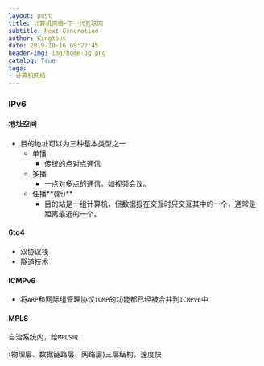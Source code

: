 ```yaml
---
layout: post
title: 计算机网络-下一代互联网
subtitle: Next Generation
author: Kingtous
date: 2019-10-16 09:22:45
header-img: img/home-bg.png
catalog: True
tags:
- 计算机网络
---
```


### IPv6

#### 地址空间

- 目的地址可以为三种基本类型之一
  - 单播
    - 传统的点对点通信
  - 多播
    - 一点对多点的通信。如视频会议。
  - 任播**(新)**
    - 目的站是一组计算机，但数据报在交互时只交互其中的一个，通常是距离最近的一个。

#### 6to4

- 双协议栈
- 隧道技术

#### ICMPv6

- 将`ARP`和网际组管理协议`IGMP`的功能都已经被合并到`ICMPv6`中

#### MPLS

自治系统内，给`MPLS域`

(物理层、数据链路层、网络层)三层结构，速度快